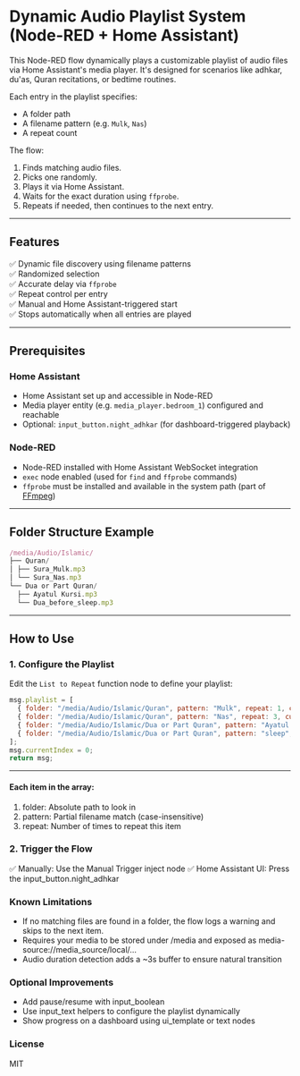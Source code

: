 # Dynamic Audio Playlist System (Node-RED + Home Assistant)

This Node-RED flow dynamically plays a customizable playlist of audio files via Home Assistant's media player. It's designed for scenarios like adhkar, du'as, Quran recitations, or bedtime routines.

Each entry in the playlist specifies:
- A folder path
- A filename pattern (e.g. `Mulk`, `Nas`)
- A repeat count

The flow:
1. Finds matching audio files.
2. Picks one randomly.
3. Plays it via Home Assistant.
4. Waits for the exact duration using `ffprobe`.
5. Repeats if needed, then continues to the next entry.

---

## Features

✅ Dynamic file discovery using filename patterns  
✅ Randomized selection  
✅ Accurate delay via `ffprobe`  
✅ Repeat control per entry  
✅ Manual and Home Assistant-triggered start  
✅ Stops automatically when all entries are played

---

## Prerequisites

### Home Assistant
- Home Assistant set up and accessible in Node-RED
- Media player entity (e.g. `media_player.bedroom_1`) configured and reachable
- Optional: `input_button.night_adhkar` (for dashboard-triggered playback)

### Node-RED
- Node-RED installed with Home Assistant WebSocket integration
- `exec` node enabled (used for `find` and `ffprobe` commands)
- `ffprobe` must be installed and available in the system path (part of [FFmpeg](https://ffmpeg.org/download.html))

---

## Folder Structure Example
```js
/media/Audio/Islamic/
├── Quran/
│ ├── Sura_Mulk.mp3
│ └── Sura_Nas.mp3
└── Dua or Part Quran/
  ├── Ayatul Kursi.mp3
  └── Dua_before_sleep.mp3

```

---

## How to Use

### 1. Configure the Playlist
Edit the `List to Repeat` function node to define your playlist:

```js
msg.playlist = [
  { folder: "/media/Audio/Islamic/Quran", pattern: "Mulk", repeat: 1, currentRepeat: 0 },
  { folder: "/media/Audio/Islamic/Quran", pattern: "Nas", repeat: 3, currentRepeat: 0 },
  { folder: "/media/Audio/Islamic/Dua or Part Quran", pattern: "Ayatul Kursi", repeat: 1, currentRepeat: 0 }
  { folder: "/media/Audio/Islamic/Dua or Part Quran", pattern: "sleep", repeat: 1, currentRepeat: 0 }
];
msg.currentIndex = 0;
return msg;
```

---

#### Each item in the array:

1. folder: Absolute path to look in
2. pattern: Partial filename match (case-insensitive)
3. repeat: Number of times to repeat this item

### 2. Trigger the Flow

✅ Manually: Use the Manual Trigger inject node
✅ Home Assistant UI: Press the input_button.night_adhkar

### Known Limitations

- If no matching files are found in a folder, the flow logs a warning and skips to the next item.
- Requires your media to be stored under /media and exposed as media-source://media_source/local/...
- Audio duration detection adds a ~3s buffer to ensure natural transition

### Optional Improvements

- Add pause/resume with input_boolean
- Use input_text helpers to configure the playlist dynamically
- Show progress on a dashboard using ui_template or text nodes

### License

MIT
